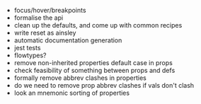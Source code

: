 - focus/hover/breakpoints
- formalise the api
- clean up the defaults, and come up with common recipes
- write reset as ainsley
- automatic documentation generation
- jest tests
- flowtypes?
- remove non-inherited properties default case in props
- check feasibility of something between props and defs
- formally remove abbrev clashes in properties
- do we need to remove prop abbrev clashes if vals don't clash
- look an mnemonic sorting of properties
